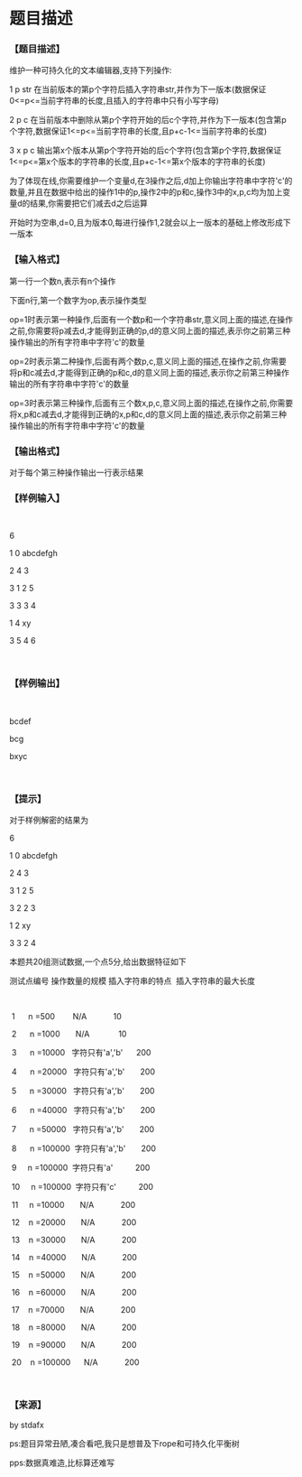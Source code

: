 # 题目描述


<h3>
【题目描述】
</h3>
<p>
维护一种可持久化的文本编辑器,支持下列操作:
</p>
<p>
1 p str 在当前版本的第p个字符后插入字符串str,并作为下一版本(数据保证0&lt;=p&lt;=当前字符串的长度,且插入的字符串中只有小写字母)
</p>
<p>
2 p c 在当前版本中删除从第p个字符开始的后c个字符,并作为下一版本(包含第p个字符,数据保证1&lt;=p&lt;=当前字符串的长度,且p+c-1&lt;=当前字符串的长度)
</p>
<p>
3 x p c 输出第x个版本从第p个字符开始的后c个字符(包含第p个字符,数据保证1&lt;=p&lt;=第x个版本的字符串的长度,且p+c-1&lt;=第x个版本的字符串的长度)
</p>
<p>
为了体现在线,你需要维护一个变量d,在3操作之后,d加上你输出字符串中字符&#39;c&#39;的数量,并且在数据中给出的操作1中的p,操作2中的p和c,操作3中的x,p,c均为加上变量d的结果,你需要把它们减去d之后运算
</p>
<p>
开始时为空串,d=0,且为版本0,每进行操作1,2就会以上一版本的基础上修改形成下一版本
</p>
<h3>
【输入格式】
</h3>
<p>
第一行一个数n,表示有n个操作
</p>
<p>
下面n行,第一个数字为op,表示操作类型
</p>
<p>
op=1时表示第一种操作,后面有一个数p和一个字符串str,意义同上面的描述,在操作之前,你需要将p减去d,才能得到正确的p,d的意义同上面的描述,表示你之前第三种操作输出的所有字符串中字符&#39;c&#39;的数量
</p>
<p>
op=2时表示第二种操作,后面有两个数p,c,意义同上面的描述,在操作之前,你需要将p和c减去d,才能得到正确的p和c,d的意义同上面的描述,表示你之前第三种操作输出的所有字符串中字符&#39;c&#39;的数量
</p>
<p>
op=3时表示第三种操作,后面有三个数x,p,c,意义同上面的描述,在操作之前,你需要将x,p和c减去d,才能得到正确的x,p和c,d的意义同上面的描述,表示你之前第三种操作输出的所有字符串中字符&#39;c&#39;的数量
</p>
<h3>
【输出格式】
</h3>
<p>
对于每个第三种操作输出一行表示结果
</p>
<h3>
【样例输入】
</h3>
<p>
<br/>
</p>
<p>
6
</p>
<p>
1 0 abcdefgh
</p>
<p>
2 4 3
</p>
<p>
3 1 2 5
</p>
<p>
3 3 3 4
</p>
<p>
1 4 xy
</p>
<p>
3 5 4 6
</p>
<p>
<br/>
</p>
<h3>
【样例输出】
</h3>
<p>
<br/>
</p>
<p>
bcdef
</p>
<p>
bcg
</p>
<p>
bxyc
</p>
<p>
<br/>
</p>
<h3>
【提示】
</h3>
<p>
对于样例解密的结果为
</p>
<p>
6
</p>
<p>
1 0 abcdefgh
</p>
<p>
2 4 3
</p>
<p>
3 1 2 5
</p>
<p>
3 2 2 3
</p>
<p>
1 2 xy
</p>
<p>
3 3 2 4
</p>
<p>
本题共20组测试数据,一个点5分,给出数据特征如下
</p>
<p>
测试点编号 操作数量的规模 插入字符串的特点  插入字符串的最大长度
</p>
<p>
<br/>
</p>
<p>
 1      n =500        N/A            10
</p>
<p>
 2      n =1000       N/A             10
</p>
<p>
 3      n =10000   字符只有&#39;a&#39;,&#39;b&#39;      200
</p>
<p>
 4      n =20000   字符只有&#39;a&#39;,&#39;b&#39;       200
</p>
<p>
 5      n =30000   字符只有&#39;a&#39;,&#39;b&#39;       200
</p>
<p>
 6      n =40000   字符只有&#39;a&#39;,&#39;b&#39;       200
</p>
<p>
 7      n =50000   字符只有&#39;a&#39;,&#39;b&#39;       200
</p>
<p>
 8      n =100000  字符只有&#39;a&#39;,&#39;b&#39;       200
</p>
<p>
 9     n =100000  字符只有&#39;a&#39;          200
</p>
<p>
 10     n =100000  字符只有&#39;c&#39;          200
</p>
<p>
 11     n =10000       N/A            200
</p>
<p>
 12    n =20000       N/A            200
</p>
<p>
 13    n =30000       N/A            200
</p>
<p>
 14    n =40000       N/A            200
</p>
<p>
 15    n =50000       N/A            200
</p>
<p>
 16    n =60000       N/A            200
</p>
<p>
 17    n =70000       N/A            200
</p>
<p>
 18    n =80000       N/A            200
</p>
<p>
 19    n =90000       N/A            200
</p>
<p>
 20    n =100000      N/A            200
</p>
<p>
<br/>
</p>
<h3>
【来源】
</h3>
<p>
by stdafx
</p>
<p>
ps:题目异常丑陋,凑合看吧,我只是想普及下rope和可持久化平衡树
</p>
<p>
pps:数据真难造,比标算还难写
</p>
